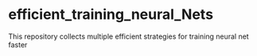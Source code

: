 # efficient_training_neural_Nets
 This repository collects multiple efficient strategies for training neural net faster
